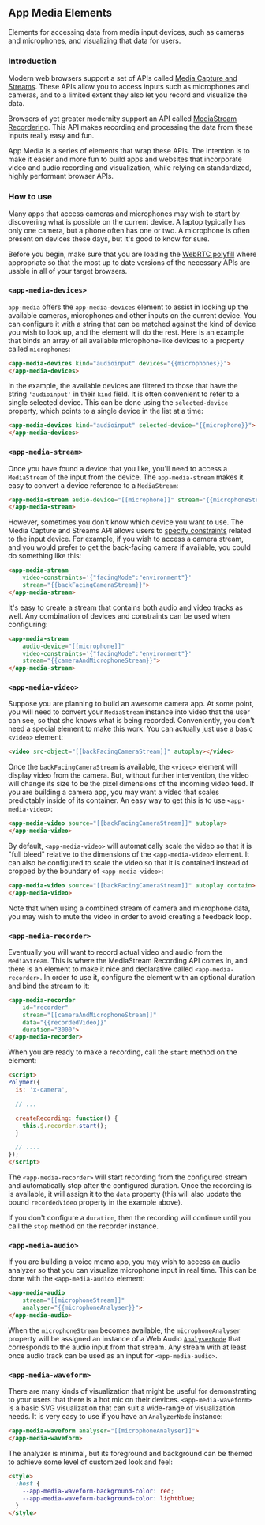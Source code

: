 ## App Media Elements

Elements for accessing data from media input devices, such as cameras and
microphones, and visualizing that data for users.

### Introduction

Modern web browsers support a set of APIs called
[Media Capture and Streams](https://www.w3.org/TR/mediacapture-streams/). These
APIs allow you to access inputs such as microphones and cameras, and to a
limited extent they also let you record and visualize the data.

Browsers of yet greater modernity support an API called
[MediaStream Recordering](https://www.w3.org/TR/mediastream-recording/). This
API makes recording and processing the data from these inputs really easy and
fun.

App Media is a series of elements that wrap these APIs. The intention is to make
it easier and more fun to build apps and websites that incorporate video and
audio recording and visualization, while relying on standardized, highly
performant browser APIs.

### How to use

Many apps that access cameras and microphones may wish to start by discovering
what is possible on the current device. A laptop typically has only one camera,
but a phone often has one or two. A microphone is often present on devices these
days, but it's good to know for sure.

Before you begin, make sure that you are loading the
[WebRTC polyfill](https://github.com/webrtc/adapter) where appropriate so that
the most up to date versions of the necessary APIs are usable in all of your
target browsers.

### `<app-media-devices>`

`app-media` offers the `app-media-devices` element to assist in looking up the
available cameras, microphones and other inputs on the current device. You can
configure it with a string that can be matched against the kind of device you
wish to look up, and the element will do the rest. Here is an example that
binds an array of all available microphone-like devices to a property called
`microphones`:

```html
<app-media-devices kind="audioinput" devices="{{microphones}}">
</app-media-devices>
```

In the example, the available devices are filtered to those that have the string
`'audioinput'` in their `kind` field. It is often convenient to refer to a
single selected device. This can be done using the `selected-device` property,
which points to a single device in the list at a time:

```html
<app-media-devices kind="audioinput" selected-device="{{microphone}}">
</app-media-devices>
```

### `<app-media-stream>`

Once you have found a device that you like, you'll need to access a
`MediaStream` of the input from the device. The `app-media-stream` makes it
easy to convert a device reference to a `MediaStream`:

```html
<app-media-stream audio-device="[[microphone]]" stream="{{microphoneStream}}">
</app-media-stream>
```

However, sometimes you don't know which device you want to use. The Media
Capture and Streams API allows users to
[specify constraints](https://w3c.github.io/mediacapture-main/#constrainable-properties)
related to the input device. For example, if you wish to access a camera stream,
and you would prefer to get the back-facing camera if available, you could do
something like this:

```html
<app-media-stream
    video-constraints='{"facingMode":"environment"}'
    stream="{{backFacingCameraStream}}">
</app-media-stream>
```

It's easy to create a stream that contains both audio and video tracks as well.
Any combination of devices and constraints can be used when configuring:

```html
<app-media-stream
    audio-device="[[microphone]]"
    video-constraints='{"facingMode":"environment"}'
    stream="{{cameraAndMicrophoneStream}}">
</app-media-stream>
```

### `<app-media-video>`

Suppose you are planning to build an awesome camera app. At some point, you will
need to convert your `MediaStream` instance into video that the user can see, so
that she knows what is being recorded. Conveniently, you don't need a special
element to make this work. You can actually just use a basic `<video>` element:

```html
<video src-object="[[backFacingCameraStream]]" autoplay></video>
```

Once the `backFacingCameraStream` is available, the `<video>` element will
display video from the camera. But, without further intervention, the video will
change its size to be the pixel dimensions of the incoming video feed. If you
are building a camera app, you may want a video that scales predictably inside
of its container. An easy way to get this is to use `<app-media-video>`:

```html
<app-media-video source="[[backFacingCameraStream]]" autoplay>
</app-media-video>
```

By default, `<app-media-video>` will automatically scale the video so that it
is "full bleed" relative to the dimensions of the `<app-media-video>` element.
It can also be configured to scale the video so that it is contained instead of
cropped by the boundary of `<app-media-video>`:

```html
<app-media-video source="[[backFacingCameraStream]]" autoplay contain>
</app-media-video>
```

Note that when using a combined stream of camera and microphone data, you may
wish to mute the video in order to avoid creating a feedback loop.

### `<app-media-recorder>`

Eventually you will want to record actual video and audio from the
`MediaStream`. This is where the MediaStream Recording API comes in, and there
is an element to make it nice and declarative called `<app-media-recorder>`.
In order to use it, configure the element with an optional duration and bind the
stream to it:

```html
<app-media-recorder
    id="recorder"
    stream="[[cameraAndMicrophoneStream]]"
    data="{{recordedVideo}}"
    duration="3000">
</app-media-recorder>
```

When you are ready to make a recording, call the `start` method on the element:

```html
<script>
Polymer({
  is: 'x-camera',

  // ...

  createRecording: function() {
    this.$.recorder.start();
  }

  // ....
});
</script>
```

The `<app-media-recorder>` will start recording from the configured stream and
automatically stop after the configured duration. Once the recording is
is available, it will assign it to the `data` property (this will also update
the bound `recordedVideo` property in the example above).

If you don't configure a `duration`, then the recording will continue until you
call the `stop` method on the recorder instance.

### `<app-media-audio>`

If you are building a voice memo app, you may wish to access an audio analyzer
so that you can visualize microphone input in real time. This can be done with
the `<app-media-audio>` element:

```html
<app-media-audio
    stream="[[microphoneStream]]"
    analyser="{{microphoneAnalyser}}">
</app-media-audio>
```

When the `microphoneStream` becomes available, the `microphoneAnalyser` property
will be assigned an instance of a Web Audio
[`AnalyserNode`](https://developer.mozilla.org/en-US/docs/Web/API/AnalyserNode)
that corresponds to the audio input from that stream. Any stream with at least
once audio track can be used as an input for `<app-media-audio>`.

### `<app-media-waveform>`

There are many kinds of visualization that might be useful for demonstrating to
your users that there is a hot mic on their devices. `<app-media-waveform>` is
a basic SVG visualization that can suit a wide-range of visualization needs. It
is very easy to use if you have an `AnalyzerNode` instance:

```html
<app-media-waveform analyser="[[microphoneAnalyser]]">
</app-media-waveform>
```

The analyzer is minimal, but its foreground and background can be themed to
achieve some level of customized look and feel:

```html
<style>
  :host {
    --app-media-waveform-background-color: red;
    --app-media-waveform-background-color: lightblue;
  }
</style>
```
